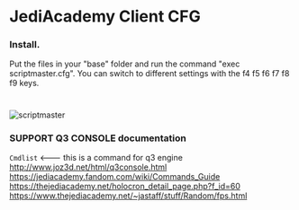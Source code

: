 # JediAcademy Client CFG
### Install.
Put the files in your "base" folder and run the command "exec scriptmaster.cfg".
You can switch to different settings with the f4 f5 f6 f7 f8 f9 keys.
#
![scriptmaster](https://user-images.githubusercontent.com/72775296/120123985-e318e900-c17f-11eb-83f3-36ddedcf394c.jpg)

### SUPPORT Q3 CONSOLE documentation

`Cmdlist` <--- this is a command for q3 engine
http://www.joz3d.net/html/q3console.html
https://jediacademy.fandom.com/wiki/Commands_Guide
https://thejediacademy.net/holocron_detail_page.php?f_id=60
https://www.thejediacademy.net/~jastaff/stuff/Random/fps.html

